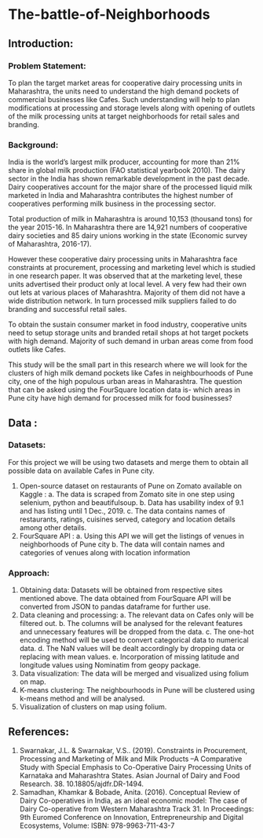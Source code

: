 # The-battle-of-Neighborhoods

## Introduction: 

### Problem Statement:
To plan the target market areas for cooperative dairy processing units in Maharashtra, the units need to understand the high demand pockets of commercial businesses like Cafes. Such understanding will help to plan modifications at processing and storage levels along with opening of outlets of the milk processing units at target neighborhoods for retail sales and branding.

### Background:
India is the world’s largest milk producer, accounting for more than 21% share in global milk production (FAO statistical yearbook 2010). The dairy sector in the India has shown remarkable development in the past decade. Dairy cooperatives account for the major share of the processed liquid milk marketed in India and Maharashtra contributes the highest number of cooperatives performing milk business in the processing sector. 

Total production of milk in Maharashtra is around 10,153 (thousand tons) for the year 2015-16. In Maharashtra there are 14,921 numbers of cooperative dairy societies and 85 dairy unions working in the state (Economic survey of Maharashtra, 2016-17).

However these cooperative dairy processing units in Maharashtra face constraints at procurement, processing and marketing level which is studied in one research paper. It was observed that at the marketing level, these units advertised their product only at local level. A very few had their own out lets at various places of Maharashtra. Majority of them did not have a wide distribution network. In turn processed milk suppliers failed to do branding and successful retail sales.

To obtain the sustain consumer market in food industry, cooperative units need to setup storage units and branded retail shops at hot target pockets with high demand. Majority of such demand in urban areas come from food outlets like Cafes. 

This study will be the small part in this research where we will look for the clusters of high milk demand pockets like Cafes in neighbourhoods of Pune city, one of the high populous urban areas in Maharashtra. The question that can be asked using the FourSquare location data is- which areas in Pune city have high demand for processed milk for food businesses?

## Data :

### Datasets:
For this project we will be using two datasets and merge them to obtain all possible data on available Cafes in Pune city.
1.	Open-source dataset on restaurants of Pune on Zomato available on Kaggle : 
a.	The data is scraped from Zomato site in one step using selenium, python and beautifulsoup. 
b.	Data has usability index of 9.1 and has listing until 1 Dec., 2019.
c.	The data contains names of restaurants, ratings, cuisines served, category and location details among other details.
2.	FourSquare API :
a.	Using this API we will get the listings of venues in neighborhoods of Pune city
b.	The data will contain names and categories of venues along with location information
  
### Approach:
1.	Obtaining data: Datasets will be obtained from respective sites mentioned above. The data obtained from FourSquare API will be converted from JSON to pandas dataframe for further use. 
2.	Data cleaning and processing: 
a.	The relevant data on Cafes only will be filtered out. 
b.	The columns will be analysed for the relevant features and unnecessary features will be dropped from the data.
c.	The one-hot encoding method will be used to convert categorical data to numerical data. 
d.	The NaN values will be dealt accordingly by dropping data or replacing with mean values.
e.	Incorporation of missing latitude and longitude values using Nominatim from geopy package.
3.	Data visualization: The data will be merged and visualized using folium on map.
4.	K-means clustering: The neighbourhoods in Pune will be clustered using k-means method and will be analysed.
5.	Visualization of clusters on map using folium.

## References:
1. Swarnakar, J.L. & Swarnakar, V.S.. (2019). Constraints in Procurement, Processing and Marketing of Milk and Milk Products –A Comparative Study with Special Emphasis to Co-Operative Dairy Processing Units of Karnataka and Maharashtra States. Asian Journal of Dairy and Food Research. 38. 10.18805/ajdfr.DR-1494. 
2. Samadhan, Khamkar & Bobade, Anita. (2016). Conceptual Review of Dairy Co-operatives in India, as an ideal economic model: The case of Dairy Co-operative from Western Maharashtra Track 31. In Proceedings: 9th Euromed Conference on Innovation, Entrepreneurship and Digital Ecosystems, Volume: ISBN: 978-9963-711-43-7
